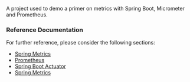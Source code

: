 A project used to demo a primer on metrics with Spring Boot, Micrometer and Prometheus.

### Reference Documentation

For further reference, please consider the following sections:

* [Spring Metrics](https://docs.spring.io/spring-metrics/docs/current/public/prometheus)
* [Prometheus](https://docs.spring.io/spring-boot/docs/current/reference/htmlsingle/#production-ready-metrics-export-prometheus)
* [Spring Boot Actuator](https://docs.spring.io/spring-boot/docs/current/reference/htmlsingle/#production-ready)
* [Spring Metrics](https://docs.spring.io/spring-metrics/docs/current/public/prometheus)